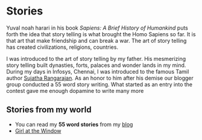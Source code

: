 # Stories

Yuval noah harari in his book _Sapiens: A Brief History of Humankind_ puts forth the idea that story telling is what brought the Homo Sapiens so far. It is that art that make friendship and can break a war. 
The art of story telling has created civilizations, religions, countries.

I was introduced to the art of story telling by my father. His mesmerizing story telling built dynasties, forts, palaces and wonder lands in my mind.
During my days in Infosys, Chennai, I was introduced to the famous Tamil author [Sujatha Rangarajan](https://en.wikipedia.org/wiki/Sujatha_Rangarajan). As an honor to him after his demise our blogger group conducted a 55 word story writing. What started as an entry into the contest gave me enough dopamine to write many more



## Stories from my world
- You can read my **55 word stories** from my [blog](https://88sworld.blogspot.com/search/label/55)
- [Girl at the Window](https://88sworld.blogspot.com/2020/07/girl-at-window.html)